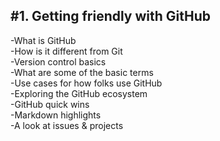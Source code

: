 ## #1. Getting friendly with GitHub

-What is GitHub  
-How is it different from Git  
-Version control basics  
-What are some of the basic terms  
-Use cases for how folks use GitHub  
-Exploring the GitHub ecosystem  
-GitHub quick wins  
-Markdown highlights  
-A look at issues & projects  
